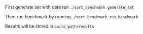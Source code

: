 First generate set with data run ```./sort_benchmark generate_set```

Then run benchmark by running ```./sort_benchmark run_benchmark```

Results will be stored in ```build_path/results```